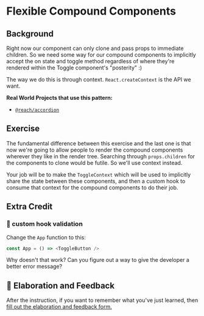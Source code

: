 # Flexible Compound Components

## Background

Right now our component can only clone and pass props to immediate children. So
we need some way for our compound components to implicitly accept the on state
and toggle method regardless of where they're rendered within the Toggle
component's "posterity" :)

The way we do this is through context. `React.createContext` is the API we want.

**Real World Projects that use this pattern:**

- [`@reach/accordion`](https://reacttraining.com/reach-ui/accordion)

## Exercise

The fundamental difference between this exercise and the last one is that now
we're going to allow people to render the compound components wherever they like
in the render tree. Searching through `props.children` for the components to
clone would be futile. So we'll use context instead.

Your job will be to make the `ToggleContext` which will be used to implicitly
share the state between these components, and then a custom hook to consume that
context for the compound components to do their job.

## Extra Credit

### 💯 custom hook validation

Change the `App` function to this:

```javascript
const App = () => <ToggleButton />
```

Why doesn't that work? Can you figure out a way to give the developer a better
error message?

## 🦉 Elaboration and Feedback

<div>
<span>After the instruction, if you want to remember what you've just learned, then </span>
<a rel="noopener noreferrer" target="_blank" href="https://ws.kcd.im/?ws=Advanced%20React%20Patterns%20%F0%9F%A4%AF&e=03%3A%20Flexible%20Compound%20Components&em=">
  fill out the elaboration and feedback form.
</a>
</div>
